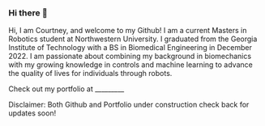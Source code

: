 ### Hi there 👋

Hi, I am Courtney, and welcome to my Github! I am a current Masters in Robotics student at Northwestern University. I graduated from the Georgia Institute of Technology with a BS in Biomedical Engineering in December 2022. I am passionate about combining my background in biomechanics with my growing knowledge in controls and machine learning to advance the quality of lives for individuals through robots.

Check out my portfolio at _________

Disclaimer: Both Github and Portfolio under construction check back for updates soon!


<!--
**courtSmith77/courtSmith77** is a ✨ _special_ ✨ repository because its `README.md` (this file) appears on your GitHub profile.

Here are some ideas to get you started:

- 🔭 I’m currently working on ...
- 🌱 I’m currently learning ...
- 👯 I’m looking to collaborate on ...
- 🤔 I’m looking for help with ...
- 💬 Ask me about ...
- 📫 How to reach me: ...
- 😄 Pronouns: ...
- ⚡ Fun fact: ...
-->
